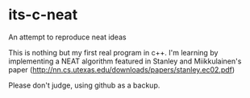 # its-c-neat
An attempt to reproduce neat ideas

This is nothing but my first real program in c++.
I'm learning by implementing a NEAT algorithm featured in Stanley and Miikkulainen's paper (http://nn.cs.utexas.edu/downloads/papers/stanley.ec02.pdf)

Please don't judge, using github as a backup.
